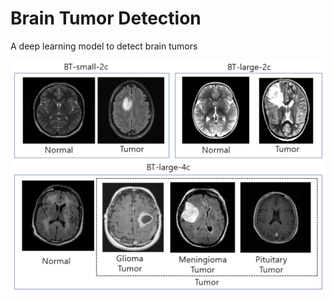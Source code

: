 # Brain Tumor Detection

A deep learning model to detect brain tumors

<img src='tumor.png' title='tumor image' width='' alt='tumor image' />
